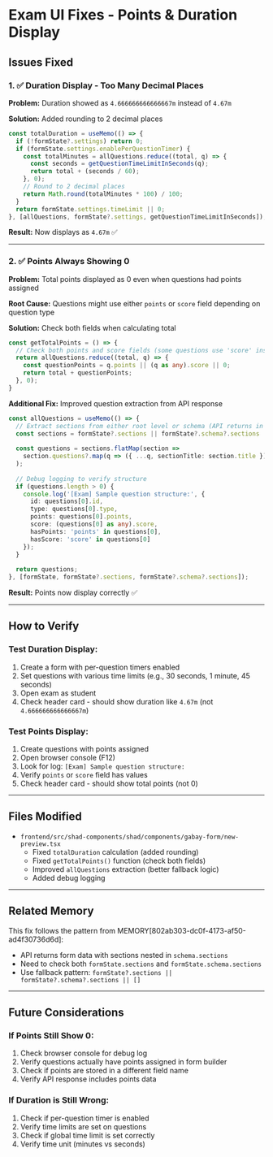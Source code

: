 # Exam UI Fixes - Points & Duration Display

## Issues Fixed

### 1. ✅ Duration Display - Too Many Decimal Places
**Problem:** Duration showed as `4.666666666666667m` instead of `4.67m`

**Solution:** Added rounding to 2 decimal places
```typescript
const totalDuration = useMemo(() => {
  if (!formState?.settings) return 0;
  if (formState.settings.enablePerQuestionTimer) {
    const totalMinutes = allQuestions.reduce((total, q) => {
      const seconds = getQuestionTimeLimitInSeconds(q);
      return total + (seconds / 60);
    }, 0);
    // Round to 2 decimal places
    return Math.round(totalMinutes * 100) / 100;
  }
  return formState.settings.timeLimit || 0;
}, [allQuestions, formState?.settings, getQuestionTimeLimitInSeconds]);
```

**Result:** Now displays as `4.67m` ✅

---

### 2. ✅ Points Always Showing 0
**Problem:** Total points displayed as 0 even when questions had points assigned

**Root Cause:** Questions might use either `points` or `score` field depending on question type

**Solution:** Check both fields when calculating total
```typescript
const getTotalPoints = () => {
  // Check both points and score fields (some questions use 'score' instead of 'points')
  return allQuestions.reduce((total, q) => {
    const questionPoints = q.points || (q as any).score || 0;
    return total + questionPoints;
  }, 0);
}
```

**Additional Fix:** Improved question extraction from API response
```typescript
const allQuestions = useMemo(() => {
  // Extract sections from either root level or schema (API returns in schema.sections)
  const sections = formState?.sections || formState?.schema?.sections || [];
  
  const questions = sections.flatMap(section => 
    section.questions?.map(q => ({ ...q, sectionTitle: section.title })) || []
  );
  
  // Debug logging to verify structure
  if (questions.length > 0) {
    console.log('[Exam] Sample question structure:', {
      id: questions[0].id,
      type: questions[0].type,
      points: questions[0].points,
      score: (questions[0] as any).score,
      hasPoints: 'points' in questions[0],
      hasScore: 'score' in questions[0]
    });
  }
  
  return questions;
}, [formState, formState?.sections, formState?.schema?.sections]);
```

**Result:** Points now display correctly ✅

---

## How to Verify

### Test Duration Display:
1. Create a form with per-question timers enabled
2. Set questions with various time limits (e.g., 30 seconds, 1 minute, 45 seconds)
3. Open exam as student
4. Check header card - should show duration like `4.67m` (not `4.666666666666667m`)

### Test Points Display:
1. Create questions with points assigned
2. Open browser console (F12)
3. Look for log: `[Exam] Sample question structure:`
4. Verify `points` or `score` field has values
5. Check header card - should show total points (not 0)

---

## Files Modified

- `frontend/src/shad-components/shad/components/gabay-form/new-preview.tsx`
  - Fixed `totalDuration` calculation (added rounding)
  - Fixed `getTotalPoints()` function (check both fields)
  - Improved `allQuestions` extraction (better fallback logic)
  - Added debug logging

---

## Related Memory

This fix follows the pattern from MEMORY[802ab303-dc0f-4173-af50-ad4f30736d6d]:
- API returns form data with sections nested in `schema.sections`
- Need to check both `formState.sections` and `formState.schema.sections`
- Use fallback pattern: `formState?.sections || formState?.schema?.sections || []`

---

## Future Considerations

### If Points Still Show 0:
1. Check browser console for debug log
2. Verify questions actually have points assigned in form builder
3. Check if points are stored in a different field name
4. Verify API response includes points data

### If Duration is Still Wrong:
1. Check if per-question timer is enabled
2. Verify time limits are set on questions
3. Check if global time limit is set correctly
4. Verify time unit (minutes vs seconds)

